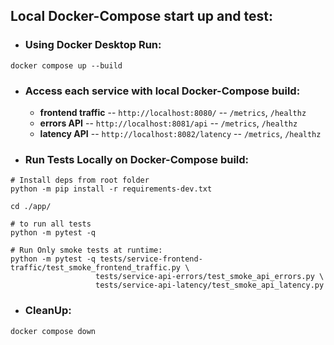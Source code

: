 ## Local Docker-Compose start up and test:
- ### Using Docker Desktop Run:
```
docker compose up --build
```
- ### Access each service with local Docker-Compose build:
    - **frontend traffic** -- `http://localhost:8080/` -- `/metrics`, `/healthz`
    - **errors API** -- `http://localhost:8081/api` -- `/metrics`, `/healthz`
    - **latency API** -- `http://localhost:8082/latency` -- `/metrics`, `/healthz`
- ### Run Tests Locally on Docker-Compose build:
```
# Install deps from root folder
python -m pip install -r requirements-dev.txt

cd ./app/

# to run all tests
python -m pytest -q

# Run Only smoke tests at runtime:
python -m pytest -q tests/service-frontend-traffic/test_smoke_frontend_traffic.py \
                   tests/service-api-errors/test_smoke_api_errors.py \
                   tests/service-api-latency/test_smoke_api_latency.py
```
- ### CleanUp:
```
docker compose down
```
